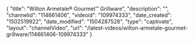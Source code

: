 {
    "title": "Wilton Armetale&reg; Gourmet&trade; Grillware",
    "description": "",
    "channelid": "114661406",
    "videoid": "109974333",
    "date_created": "1502519922",
    "date_modified": "1504287528",
    "type": "captivate",
    "layout": "channelVideo",
    "url": "\/latest-videos\/wilton-armetale-gourmet-grillware\/114661406-109974333"
}